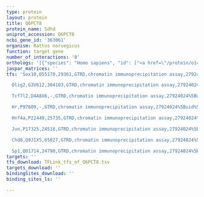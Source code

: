 ```yaml
---
type: protein
layout: protein
title: Q6PCT8
protein_name: Sdhd
uniprot_accession: Q6PCT8
ncbi_gene_id: '363061'
organism: Rattus norvegicus
function: target gene
number_of_interactions: '8'
orthologs: '[{"species": "Homo sapiens", "id": ["<a href=\"/protein/o14521\">O14521</a>", "H3BRW5"]}, {"species": "Danio rerio", "id": ["Q68FN7", "Q6DGM2"]}, {"species": "Mus musculus", "id": ["<a href=\"/protein/q9cxv1\">Q9CXV1</a>"]}, {"species": "Caenorhabditis elegans", "id": ["<a href=\"/protein/o62215\">O62215</a>"]}]'
jaspar_matrices: ''
tfs: 'Sox10,O55170,29361,GTRD,chromatin immunoprecipitation assay,27924024%5Buid%5D,No

  Olig2,G3V612,304103,GTRD,chromatin immunoprecipitation assay,27924024%5Buid%5D,No

  Tcf7l2,D4A8X6,-,GTRD,chromatin immunoprecipitation assay,27924024%5Buid%5D,No

  Hr,P97609,-,GTRD,chromatin immunoprecipitation assay,27924024%5Buid%5D,No

  Hnf4a,P22449,25735,GTRD,chromatin immunoprecipitation assay,27924024%5Buid%5D,No

  Jun,P17325,24516,GTRD,chromatin immunoprecipitation assay,27924024%5Buid%5D,No

  Chd8,Q9JIX5,65027,GTRD,chromatin immunoprecipitation assay,27924024%5Buid%5D,No

  Sp1,Q01714,24790,GTRD,chromatin immunoprecipitation assay,27924024%5Buid%5D,No'
targets: ''
tfs_download: TFLink_tfs_of_Q6PCT8.tsv
targets_download: ''
bindingSites_download: ''
binding_sites_ls: ''

---
```

